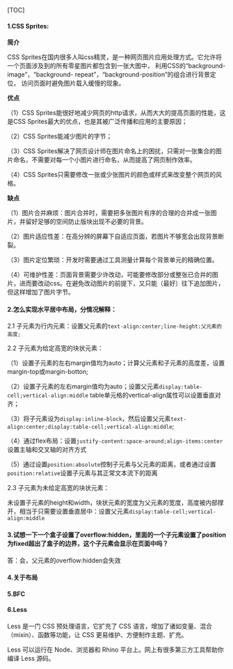 [TOC]

#### 1.CSS Sprites:

**简介**

CSS Sprites在国内很多人叫css精灵，是一种网页图片应用处理方式。它允许将一个页面涉及到的所有零星图片都包含到一张大图中， 利用CSS的“background-image”，“background- repeat”，“background-position”的组合进行背景定位， 访问页面时避免图片载入缓慢的现象。

**优点**

（1）CSS Sprites能很好地减少网页的http请求，从而大大的提高页面的性能，这是CSS Sprites最大的优点，也是其被广泛传播和应用的主要原因；

（2）CSS Sprites能减少图片的字节；

（3）CSS Sprites解决了网页设计师在图片命名上的困扰，只需对一张集合的图片命名，不需要对每一个小图片进行命名，从而提高了网页制作效率。

（4）CSS Sprites只需要修改一张或少张图片的颜色或样式来改变整个网页的风格。

**缺点**

（1）图片合并麻烦：图片合并时，需要把多张图片有序的合理的合并成一张图片，并留好足够的空间防止版块出现不必要的背景。

（2）图片适应性差：在高分辨的屏幕下自适应页面，若图片不够宽会出现背景断裂。

（3）图片定位繁琐：开发时需要通过工具测量计算每个背景单元的精确位置。

（4）可维护性差：页面背景需要少许改动，可能要修改部分或整张已合并的图片，进而要改动css。在避免改动图片的前提下，又只能（最好）往下追加图片，但这样增加了图片字节。

#### 2.怎么实现水平居中布局，分情况解释：

2.1 子元素为行内元素：设置父元素的`text-align:center;line-height:父元素的高度;`

2.2 子元素为给定高宽的块状元素：

（1）设置子元素的左右margin值均为auto；计算父元素和子元素的高度差，设置margin-top或margin-botton;

（2）设置子元素的左右margin值均为auto；设置父元素`display:table-cell;vertical-align:middle`   table单元格的vertical-align属性可以设置垂直对齐；

（3）将子元素设为`display:inline-block`，然后设置父元素`text-align:center;display:table-cell;vertical-align:middle`;

（4）通过flex布局：设置`justify-content:space-around;align-items:center`设置主轴和交叉轴的对齐方式

（5）通过设置`position:absolute`控制子元素与父元素的距离，或者通过设置`position:relative`设置子元素与其正常文本流下的距离

2.3 子元素为未给定高宽的块状元素：

未设置子元素的height和width，块状元素的宽度为父元素的宽度，高度被内部撑开，相当于只需要设置垂直居中：设置父元素`display:table-cell;vertical-align:middle`   

#### 3.试想一下一个盒子设置了overflow:hidden，里面的一个子元素设置了position为fixed超出了盒子的边界，这个子元素会显示在页面中吗？

答：会，父元素的overflow:hidden会失效

#### 4.关于布局

#### 5.BFC

#### 6.Less

Less 是一门 CSS 预处理语言，它扩充了 CSS 语言，增加了诸如变量、混合（mixin）、函数等功能，让 CSS 更易维护、方便制作主题、扩充。

Less 可以运行在 Node、浏览器和 Rhino 平台上。网上有很多第三方工具帮助你编译 Less 源码。



